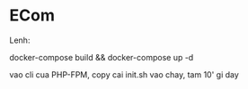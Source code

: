 # ECom

Lenh:

docker-compose build && docker-compose up -d

vao cli cua PHP-FPM, copy cai init.sh vao chay, tam 10' gi day 
